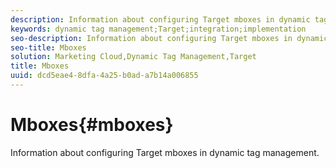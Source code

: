 ```yaml
---
description: Information about configuring Target mboxes in dynamic tag management.
keywords: dynamic tag management;Target;integration;implementation
seo-description: Information about configuring Target mboxes in dynamic tag management.
seo-title: Mboxes
solution: Marketing Cloud,Dynamic Tag Management,Target
title: Mboxes
uuid: dcd5eae4-8dfa-4a25-b0ad-a7b14a006855
---
```


# Mboxes{#mboxes}

Information about configuring Target mboxes in dynamic tag management.

